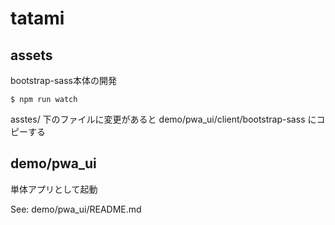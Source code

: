 # tatami

## assets
bootstrap-sass本体の開発

```
$ npm run watch
```
asstes/ 下のファイルに変更があると demo/pwa_ui/client/bootstrap-sass にコピーする


## demo/pwa_ui
単体アプリとして起動

See: demo/pwa_ui/README.md
